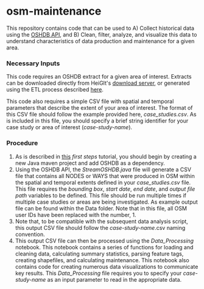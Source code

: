 # osm-maintenance
This repository contains code that can be used to A) Collect historical data using the [OSHDB API](https://github.com/GIScience/oshdb), and B) Clean, filter, analyze, and visualize this data to understand characteristics of data production and maintenance for a given area. 

### Necessary Inputs

This code requires an OSHDB extract for a given area of interest. Extracts can be downloaded directly from HeiGIt's [download server](http://downloads.ohsome.org/v0.5/), or generated using the ETL process described [here](https://github.com/GIScience/oshdb/tree/master/oshdb-tool/etl). 

This code also requires a simple CSV file with spatial and temporal parameters that describe the extent of your area of interest. The format of this CSV file should follow the example provided here, _case_studies.csv_. As is included in this file, you should specify a brief string identifier for your case study or area of interest (_case-study-name_). 

### Procedure 

1. As is described in [this](https://github.com/GIScience/oshdb/tree/master/documentation/first-steps) _first steps_ tutorial, you should begin by creating a new Java maven project and add OSHDB as a dependency. 
2. Using the OSHDB API, the _StreamOSHDB.java_ file will generate a CSV file that contains all NODES or WAYS that were produced in OSM within the spatial and temporal extents defined in your _case_studies.csv_ file. This file requires the _bounding box_, _start date_, _end date_, and _output file path_ variables to be defined. This file should be run multiple times if multiple case studies or areas are being investigated. As example output file can be found within the Data folder. Note that in this file, all OSM user IDs have been replaced with the number, 1. 
3. Note that, to be compatible with the subsequent data analysis script, this output CSV file should follow the _case-study-name_.csv naming convention. 
3. This output CSV file can then be processed using the _Data_Processing_ notebook. This notebook contains a series of functions for loading and cleaning data, calculating summary statistics, parsing feature tags, creating shapefiles, and calculating maintenance. This notebook also contains code for creating numerous data visualizations to communicate key results. This _Data_Processing_ file requires you to specify your _case-study-name_ as an input parameter to read in the appropriate data.  

